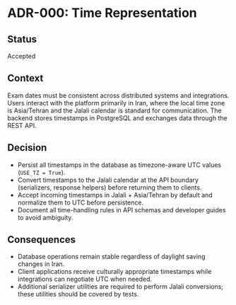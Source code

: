 # ADR-000: Time Representation

## Status
Accepted

## Context
Exam dates must be consistent across distributed systems and integrations. Users interact with the platform primarily in Iran, where the local time zone is Asia/Tehran and the Jalali calendar is standard for communication. The backend stores timestamps in PostgreSQL and exchanges data through the REST API.

## Decision
- Persist all timestamps in the database as timezone-aware UTC values (`USE_TZ = True`).
- Convert timestamps to the Jalali calendar at the API boundary (serializers, response helpers) before returning them to clients.
- Accept incoming timestamps in Jalali + Asia/Tehran by default and normalize them to UTC before persistence.
- Document all time-handling rules in API schemas and developer guides to avoid ambiguity.

## Consequences
- Database operations remain stable regardless of daylight saving changes in Iran.
- Client applications receive culturally appropriate timestamps while integrations can negotiate UTC when needed.
- Additional serializer utilities are required to perform Jalali conversions; these utilities should be covered by tests.
